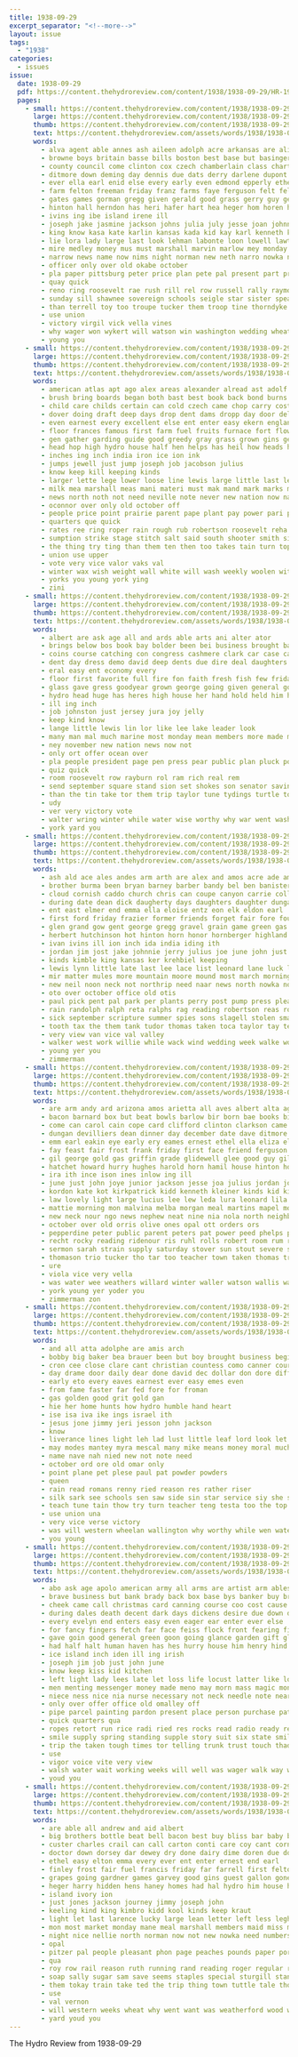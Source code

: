 ```yaml
---
title: 1938-09-29
excerpt_separator: "<!--more-->"
layout: issue
tags:
  - "1938"
categories:
  - issues
issue:
  date: 1938-09-29
  pdf: https://content.thehydroreview.com/content/1938/1938-09-29/HR-1938-09-29.pdf
  pages:
    - small: https://content.thehydroreview.com/content/1938/1938-09-29/small/HR-1938-09-29-01.jpg
      large: https://content.thehydroreview.com/content/1938/1938-09-29/large/HR-1938-09-29-01.jpg
      thumb: https://content.thehydroreview.com/content/1938/1938-09-29/thumbnails/HR-1938-09-29-01.jpg
      text: https://content.thehydroreview.com/assets/words/1938/1938-09-29/HR-1938-09-29-01.txt
      words:
        - alva agent able annes ash aileen adolph acre arkansas are alice american andrews and age allen alls all
        - browne boys britain basse bills boston best base but basinger board berry bassler banker boy big berlin band box been barrows bonte began burgman barnard buddy begin bring berger business blessing bel bartgis ball bradshaw bays beene brothers byrum buchanan bobby bill billy back buggy bach baby bos barlowe burns both boucher born brecht boliver better bell brother beasley
        - county council come clinton cox czech chamberlain class charter carpenter church cobb course can cattle congress chip carruth cook cant cicero came cole cruel cesar cyril cartwright cotton college company custer cash clarkston chris cover court coker commons close city christian con cure charles carlyle case conte chester
        - ditmore down deming day dennis due dats derry darlene dupont dairy davis days daughter during demings darby deal done dinner dari demand don dry doctor dean dose doing
        - ever ella earl enid else every early even edmond epperly ethel ember end ebsen error elwood elk emery esther ernest
        - farm felton freeman friday franz farms faye ferguson felt felling fire fuller floyd few forrest fort france figures from french field fight for floor full flansburg fee fast fae fly first fellow fare fine flood frances far franklin friends fair
        - gates games gorman gregg given gerald good grass gerry guy germany game greeson griffins grover genevieve guest griffin gene grounds gave green georgiana german grade glen gas gourd glasser gifford gue grand grown going gon golden
        - hinton hall herndon has heri hafer hart hea heger hom horen hundred harry head high hoover harold howard horse home held hour honor hie heriford handsome hain hot hon house henry huge hydro ham hages had health her hampshire hume hale heide heres harlin hes hancock hutchinson hail harvey hook homa hennessey hamilton helen him
        - ivins ing ibe island irene ill
        - joseph jake jasmine jackson johns julia july jesse joan johnny james john janice jayne jim jin joe jones junior
        - king know kasa kate karlin kansas kada kid kay karl kenneth kirkpatrick kitchen kelly
        - lie lora lady large last look lehman labonte loon lowell lawter living lois london left lights lubbock legion lands leonard larger land like liberal less lemon lawless lee losing lonesome lat little leon lye lodge lucky light late
        - mire medley money mus must marshall marvin marlow mey monday montgomery mcbride moi mass most much mae more melvin mal matter made miller matters mest mcgurk may munich members mcalester miss macdonald maguire miles marion moser might minister market many melba merle men march malvina moment maurice milles mile mond morning master moffitt
        - narrow news name now nims night norman new neth narro nowka neil niece nas nadine nine not neat neville naomi
        - officer only over old okabe october
        - pla paper pittsburg peter price plan pete pal present part pro pace porth per peters poteau pay pope parish past pounds place porch pack peace president park pin page paige pepperdine pum points payment parent pata power par peggy potts pius pie paul peeper people pound prime pari pride
        - quay quick
        - reno ring roosevelt rae rush rill rel row russell rally raymond rubel radio rest rex reason roose rosser rate rand rozell rendall ray robert rome richard record ready ralph romero rover records
        - sunday sill shawnee sovereign schools seigle star sister speak sims sand settle staples sale she standard scout sow serie sid side schroder speech saturday send soon setting severe sake shows sear simmermon seven sum starts siler seek swallow suit set shoot sora state september service said sang sur school seco seats start standing sara small sermon states station starring shaver sedan spies son susie sutton score sun salts sarah second smith speed sire sweep show sick sept see sons special scott shantz stange shi
        - than terrell toy too troupe tucker them troop tine thorndyke town tom texas thur taylor trip thurs takes talkington team thomas trial tay taken taft the ten then tood tyrone toward tindel till thirsk tae tas
        - use union
        - victory virgil vick vella vines
        - why wager won wykert will watson win washington wedding wheat west windows winner white weeks week world wax well was wee walls while wayne willing wheeler want wile war warren wife water wallace went whitefield work with
        - young you
    - small: https://content.thehydroreview.com/content/1938/1938-09-29/small/HR-1938-09-29-02.jpg
      large: https://content.thehydroreview.com/content/1938/1938-09-29/large/HR-1938-09-29-02.jpg
      thumb: https://content.thehydroreview.com/content/1938/1938-09-29/thumbnails/HR-1938-09-29-02.jpg
      text: https://content.thehydroreview.com/assets/words/1938/1938-09-29/HR-1938-09-29-02.txt
      words:
        - american atlas apt ago alex areas alexander alread ast adolf and aid are age addi army all alas angle
        - brush bring boards began both bast best book back bond burns busi begun burn board better brakeman ber bow buy bine been but brown below bottom bor business brule bers bet body bene brought
        - child care childs certain can cold czech came chop carry cost chance come center clear cording corn cash con cutting cause content clement cord congress coast cunning carl chalk cross col crow
        - dover doing draft deep days drop dent dams dropp day door delay dark does duffy den dam daniel dire dry
        - even earnest every excellent else ent enter easy ekern england eric eng eral ever edge early
        - floor frances famous first farm fuel fruits furnace fort flowers fell fuse fish from fight found front france fea foster fer foe fresh franklin fruit for free far foree face flower farina few
        - gen gather garding guide good greedy gray grass grown gins george given governor gave ger goods gov garden gar german gas ground germany
        - head hop high hydro house half hen helps has heil how heads hopes hope herman hea hens harrison houston her hes home had
        - inches ing inch india iron ice ion ink
        - jumps jewell just jump joseph job jacobson julius
        - know keep kill keeping kinds
        - larger lette lege lower loose line lewis large little last lea los likely look lent liberal life low light less lines left long lafollette land lons labor longer lay lands live like level lime lamb lean
        - milk mea marshall meas mani materi must mak mand mark marks match means may maga men method many masse man more mus made meal most much
        - news north noth not need neville note never new nation now name norris night nest
        - oconnor over only old october off
        - people price point prairie parent pape plant pay power pari place perfect pounds per pound pure pause pickup poles press pow present powder pat plan pro page plain pol piece port pies powers prom public proper pint points promise president pople paper part
        - quarters que quick
        - rates ree ring roper rain rough rub robertson roosevelt reha rom rail real rat ruth rock race regular ryan reason red rust rate robert rule
        - sumption strike stage stitch salt said south shooter smith simple she spears spoon six solid sugar stands sary shown shape sketch sen still side states shows surface soon switch space service store standing september sides stains supply see session sim short spray spring sea suga street say seam school sweets straight summer save seen small state sweet summers
        - the thing try ting than them ten then too takes tain turn top taken tydings times tor table tell torn
        - union use upper
        - vote very vice valor vaks val
        - winter wax wish weight wall white will wash weekly woolen with way wire why wyeth was while win water well weather work wages wiley wonder wise wage
        - yorks you young york ying
        - zini
    - small: https://content.thehydroreview.com/content/1938/1938-09-29/small/HR-1938-09-29-03.jpg
      large: https://content.thehydroreview.com/content/1938/1938-09-29/large/HR-1938-09-29-03.jpg
      thumb: https://content.thehydroreview.com/content/1938/1938-09-29/thumbnails/HR-1938-09-29-03.jpg
      text: https://content.thehydroreview.com/assets/words/1938/1938-09-29/HR-1938-09-29-03.txt
      words:
        - albert are ask age all and ards able arts ani alter ator
        - brings below bos book bay bolder been bei business brought bal but bees blessing bands bruckart bridges
        - coins course catching con congress cashmere clark car case cases carter crystal cool camera collar credit cross can camp charm close cal class crochet
        - dent day dress demo david deep dents due dire deal daughters dam dark down degree door
        - eral easy ent economy every
        - floor first favorite full fire fon faith fresh fish few friday from french flash frock found fine fellow for fall firm
        - glass gave gress goodyear grown george going given general governor georgia ging georges good
        - hydro head huge has heres high house her hand hold held him hook how had
        - ill ing inch
        - job johnston just jersey jura joy jelly
        - keep kind know
        - lange little lewis lin lor like lee lake leader look
        - many man mal much marine most monday mean members more made mer mild mea may missouri maryland makins
        - ney november new nation news now not
        - only ort offer ocean over
        - pla people president page pen press pear public plan pluck point par port proper price prest politi pho poor past picking promise prince pretty phi
        - quiz quick
        - room roosevelt row rayburn rol ram rich real rem
        - send september square stand sion set shokes son senator saving sook sena smith study state states style size say simple subject six special smoke silk smart strike surface such sen service sovereign swan speech shoulder step stamps sermon seen sands student sup school skill
        - than the tin take tor them trip taylor tune tydings turtle top then thing takes times
        - udy
        - ver very victory vote
        - walter wring winter while water wise worthy why war went washington wai will work wit well wool was wacker way white with william
        - york yard you
    - small: https://content.thehydroreview.com/content/1938/1938-09-29/small/HR-1938-09-29-04.jpg
      large: https://content.thehydroreview.com/content/1938/1938-09-29/large/HR-1938-09-29-04.jpg
      thumb: https://content.thehydroreview.com/content/1938/1938-09-29/thumbnails/HR-1938-09-29-04.jpg
      text: https://content.thehydroreview.com/assets/words/1938/1938-09-29/HR-1938-09-29-04.txt
      words:
        - ash ald ace ales andes arm arth are alex and amos acre ade american austin all auxier andy alvin anthis
        - brother burma been bryan barney barber bandy bel ben banister baby blow bear berry burn bey bird bartley bus bridgeport best better ball boyer bara baptist beck buna but bassler barnes bee business
        - cloud cornish caddo church chris can coupe canyon carrie collie cartwright clement case cousin car cecil come care cantell crissman cox colony chism clinton creek cot carruth carl cantrell charles county charlie crownover cia coats city clear chee carly circle cake collier chet clarence
        - during date dean dick daugherty days daughters daughter dungan dan dollar done dozier dim deep duncan deer diane day dion david ditmore dinner
        - ent east elmer end emma ella eloise entz eon elk eldon earl
        - first ford friday frazier former friends forget fair fore found fields fon fred fortune from farm few funk folsom frances fer fan foot for frank felton free
        - glen grand gow gent george gregg gravel grain game green gas greeson glad golden good geary
        - herbert hutchinson hot hinton horn honor hornberger highland howe hamilton hose howard had home heater hung huddleston hale harp has her hatfield heard high house hom hagin harry homestead harris hopewell hosey huss hydro harvey henry howerton
        - ivan ivins ill ion inch ida india iding ith
        - jordan jim jost jake johnnie jerry julius joe june john just johns jackie jelks johnston
        - kinds kimble king kansas ker krehbiel keeping
        - lewis lynn little late last lee lace list leonard lane luck lara lathe large lawton lunch let lela later legate lansdowne low land lydia lucius lansdown
        - mir matter mules more mountain moore mound most march morning mex miller mckee model made miler mille maker mon miles mag milling many monday music mis moth marshall miss mission mcalester mae
        - new neil noon neck not northrip need naar news north nowka november nail night neat near neel
        - oto over october office old otis
        - paul pick pent pal park per plants perry post pump press pleasant pete patrick pek present payne price pipe pot pauline proud prayer perfect poo pack
        - rain randolph ralph reta ralphs rag reading robertson reas ross rockhold rufus raymond richardson randall rochell rando robbins roy robert reg rey ready reynolds roark ray
        - sick september scripture summer spies sons slagell stolen small sales scott sutton side schantz stock sale seed suess supper sylvester station show son sanders search saturday sister super sullens sell second sylvest still sheffer sand she see scarf school soba student south service stange sheriff skaggs sunday sad sargent
        - tooth tax the them tank tudor thomas taken toca taylor tay terrier teacher tindel theron triplett tose take trad ten thiessen thing
        - very view van vice val valley
        - walker west work willie while wack wind wedding week walke won willard wide weatherford wait weak wit worley was winning water william white weather wife wildman warren wykert wade welding wilma will wand washer with woodrow
        - young yer you
        - zimmerman
    - small: https://content.thehydroreview.com/content/1938/1938-09-29/small/HR-1938-09-29-05.jpg
      large: https://content.thehydroreview.com/content/1938/1938-09-29/large/HR-1938-09-29-05.jpg
      thumb: https://content.thehydroreview.com/content/1938/1938-09-29/thumbnails/HR-1938-09-29-05.jpg
      text: https://content.thehydroreview.com/assets/words/1938/1938-09-29/HR-1938-09-29-05.txt
      words:
        - are arm andy ard arizona amos arietta all aves albert alta age arletta arthur and angel ago able
        - bacon barnard box but beat bowls barlow bir born bae books bickell burr bishop banker bow bradshaw been bal byrum bertha boy bernardine bridgeport buckmaster business both bread bethel best bil berger bills ballou blakley boys buck boliver big bill baugh
        - come can carol cain cope card clifford clinton clarkson came coffee class check cicero chris chief carney champlin crosswhite custer cost carolyn clarence cook city
        - dungan devilliers dean dinner day december date dave ditmore duncan daughter della daughters dupont darby due during down days deal death
        - emm earl eakin eye early ery eames ernest ethel ella eliza elmer elwood evering everett end eve every
        - fay feast fair frost frank friday first face friend ferguson farms fer fish fresh found flower felton fin folks fern fred few from flansburg far forget friends fever for fail fields franklin
        - gil george gold gas griffin grade glidewell glee good guy gilmore gone gourd grand georgiana green glen grady going ground glad gene greeson
        - hatchet howard hurry hughes harold horn hamil house hinton honor hom huddleston helder held had happy heriford hume hosmer her hydro hands hed hot harry him hale helderman hober hamilton home hence hatfield hennessey horen helen health hammer henry hair has
        - ira ith ince ison ines inlow ing ill
        - june just john joye junior jackson jesse joa julius jordan johnny jasmine jacqueline
        - kordon kate kot kirkpatrick kidd kenneth kleiner kinds kid kind kingfisher king karlin
        - law lovely light large lucius lee lew leda lura leonard lila longer lathe loan land londo long last lucile liv lato life list lone latter low look liberal little
        - mattie morning mon malvina melba morgan meal martins mapel morn much magnolia mae magazine mickey mix mccain mary might many man monday members mise missouri milter masoner miller makings mabel money made master mons most mat more martin miss mccullock
        - new neck nour ngo news nephew neat nine nia nola north neighbors noon night neigh numbers name nell nadine
        - october over old orris olive ones opal ott orders ors
        - pepperdine peter public parent peters pat power peed phelps part pal pleasant plants president paul pla potter proud pete pap plant peggy port prentiss pritt pace potts poet preston park
        - recht rocky reading ridenour ris ruhl rolls robert room rum ridge richard ready rockhold real
        - sermon sarah strain supply saturday stover sun stout severe see shire sutton sid sipe she sparks sunrise son share simpson south sunday sida shells schroder stockton spark simmons september service scott smith stewart silver shields save short state shantz sole southard second sell sing sund sale station smile store sons smi ship sen special sister sake school
        - thomason trio tucker tho tar too teacher town taken thomas try tess thurs teas the tee them team take ton
        - ure
        - viola vice very vella
        - was water wee weathers willard winter waller watson wallis way weigman wand with want wait win wells winning walk weatherford weiler wit week williams will west work won
        - york young yer yoder you
        - zimmerman zon
    - small: https://content.thehydroreview.com/content/1938/1938-09-29/small/HR-1938-09-29-06.jpg
      large: https://content.thehydroreview.com/content/1938/1938-09-29/large/HR-1938-09-29-06.jpg
      thumb: https://content.thehydroreview.com/content/1938/1938-09-29/thumbnails/HR-1938-09-29-06.jpg
      text: https://content.thehydroreview.com/assets/words/1938/1938-09-29/HR-1938-09-29-06.txt
      words:
        - and all atta adolphe are amis arch
        - bobby big baker bea brauer been but boy brought business begin bur bible baby black bleach bet both
        - cron cee close clare cant christian countess como canner cour can
        - day drame door daily dear done david dec dollar don dore differ
        - early eto every eaves earnest ever easy emes even
        - from fame faster far fed fore for froman
        - gas golden good grit gold gan
        - hie her home hunts how hydro humble hand heart
        - ise isa iva ike ings israel ith
        - jesus jone jimmy jeri jesson john jackson
        - know
        - liverance lines light leh lad lust little leaf lord look let leader living life lesson love like lala les
        - may modes mantey myra mescal many mike means money moral much mati men millar more man music merkel mark
        - name nave nah nied new not note need
        - october ord ore old omar only
        - point plane pet plese paul pat powder powders
        - queen
        - rain read romans renny ried reason res rather riser
        - silk sark see schools sen saw side sin star service siy she stove sunny ster spurgeon set september son sour silence save speed self say sinner
        - teach tune tain thow try turn teacher teng testa too the top titus tooth trom tine thou timer then terra thy train than
        - use union una
        - very vice verse victory
        - was will western wheelan wallington why worthy while wen water whittington wil with word watt way well
        - you young
    - small: https://content.thehydroreview.com/content/1938/1938-09-29/small/HR-1938-09-29-07.jpg
      large: https://content.thehydroreview.com/content/1938/1938-09-29/large/HR-1938-09-29-07.jpg
      thumb: https://content.thehydroreview.com/content/1938/1938-09-29/thumbnails/HR-1938-09-29-07.jpg
      text: https://content.thehydroreview.com/assets/words/1938/1938-09-29/HR-1938-09-29-07.txt
      words:
        - abo ask age apolo american army all arms are artist arm ables and ashe accord
        - brave business but bank brady back box base bys banker buy brown better books been bold boy bert bring brought beri big bara bear book bound bonds bis body brief bump began best beau bar banks beans
        - cheek came call christmas card canning course coo cost cause city curb close chief crooks come change crown cash car chair can care caller chance check comfort company cords cold carry companion cai content council cant con
        - during dales death decent dark days dickens desire due down dominie dal doctor davids does dunno dear dash dale don dom day daily door
        - every evelyn end enters easy even eager ear enter ever else
        - for fancy fingers fetch far face feiss flock front fearing firestone found fresh fire freed few field fair flowers first from fellow farwell funny
        - gave goin good general green goon going glance garden gift glad gold glory given
        - had half halt human haven has hes hurry house him henry hind hands husbands heart hydro hurt home happy hed hair howard her how hand high hill hard hope hall heard held haze head
        - ice island inch iden ill ing irish
        - joseph jim job just john june
        - know keep kiss kid kitchen
        - left light lady lees late let loss life locust latter like lot luck lips lee lower large learned living line lack low less later little learn lovely long lima lately lawyer look longer
        - men menting messenger money made meno may morn mass magic mon morning many mean mile most memory might modest more marble mens milk must min mazie man much makin matter maybe
        - niece ness nice nia nurse necessary not neck needle note near new nies need now never
        - only over offer office old omalley off
        - pipe parcel painting pardon present place person purchase pat porch people pos pies power pen per process pillow president parsonage parlor proper pass pink pretty private parcels
        - quick quarters qua
        - ropes retort run rice radi ried res rocks read radio ready red roses rose rather room
        - smile supply spring standing supple story suit six state smiling sake soda set show sank spark staten staring stairs she stole sat still stay store saw sum sion surprise swell stocks speaker sit service soon sweets secret second step speak school side shoulder start spell staple son sigh stones sleep small seems save sir september said study say see slim such shade stand
        - trip the taken tough times tor telling trunk trust touch thad ton table trucks ten ting turks turn thing take tree tell then teat them try throw than too
        - use
        - vigor voice vite very view
        - walsh water wait working weeks will well was wager walk way wonder went while wai wheel world work word with windows want wife words white wear welfare wake worthy wallet wish war why
        - youd you
    - small: https://content.thehydroreview.com/content/1938/1938-09-29/small/HR-1938-09-29-08.jpg
      large: https://content.thehydroreview.com/content/1938/1938-09-29/large/HR-1938-09-29-08.jpg
      thumb: https://content.thehydroreview.com/content/1938/1938-09-29/thumbnails/HR-1938-09-29-08.jpg
      text: https://content.thehydroreview.com/assets/words/1938/1938-09-29/HR-1938-09-29-08.txt
      words:
        - are able all andrew and aid albert
        - big brothers bottle beat bell bacon best buy bliss bar baby but barber boise baker bulk bars banks berry brown bring back bank betty beans beryl been burgman bridge both butter bandy business ball burn
        - custer charles crail can call carton conti care coy cant corn city chain cares cream coats case come car constant chester cake carlisle coffee count
        - doctor down dorsey dar dewey dry done dairy dime doren due does days dinner
        - ethel easy elton emma every ever ent enter ernest end earl
        - finley frost fair fuel francis friday far farrell first felton fitzer floyd fall fargo fares frid from frank for folks fin fancy fund
        - grapes going gardner games garvey good gins guest gallon gone guild grable gold gerald gain
        - heger harry hidden hens haney homes had hal hydro him house hair husbands home her hinton honey hor high head
        - island ivory ion
        - just jones jackson journey jimmy joseph john
        - keeling kind king kimbro kidd kool kinds keep kraut
        - light let last larence lucky large lean letter left less leghorn lied labonte line lane look
        - mon most market monday mane meal marshall members maid miss money michael miller much may mer more mean main made maker mine mary master montgomery means marie
        - night nice nellie north norman now not new nowka need numbers
        - opal
        - pitzer pal people pleasant phon page peaches pounds paper pork powder paul per past pound pleasure pears
        - qua
        - roy row rail reason ruth running rand reading roger regular rain rather rice rasa ranges rock rust rockhold red
        - soap sally sugar sam save seems staples special sturgill stange springs short score son saturday sedan sky september such service surgeon star show see speed safe strong she sunday
        - them tokay train take ted the trip thing town tuttle tale thomas tom triplett than tol then
        - use
        - val vernon
        - will western weeks wheat why went want was weatherford wood white week with well work wonder war wines west whalen way
        - yard youd you
---
```


The Hydro Review from 1938-09-29

<!--more-->

